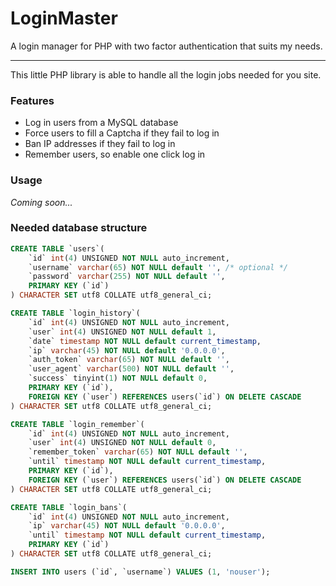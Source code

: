 # LoginMaster
A login manager for PHP with two factor authentication that suits my needs.

---

This little PHP library is able to handle all the login jobs needed for you site.

### Features
- Log in users from a MySQL database
- Force users to fill a Captcha if they fail to log in
- Ban IP addresses if they fail to log in
- Remember users, so enable one click log in

### Usage
_Coming soon..._

### Needed database structure
```sql
CREATE TABLE `users`(
    `id` int(4) UNSIGNED NOT NULL auto_increment,
    `username` varchar(65) NOT NULL default '', /* optional */
    `password` varchar(255) NOT NULL default '',
    PRIMARY KEY (`id`)
) CHARACTER SET utf8 COLLATE utf8_general_ci;

CREATE TABLE `login_history`(
    `id` int(4) UNSIGNED NOT NULL auto_increment,
    `user` int(4) UNSIGNED NOT NULL default 1,
    `date` timestamp NOT NULL default current_timestamp,
    `ip` varchar(45) NOT NULL default '0.0.0.0',
    `auth_token` varchar(65) NOT NULL default '',
    `user_agent` varchar(500) NOT NULL default '',
    `success` tinyint(1) NOT NULL default 0,
    PRIMARY KEY (`id`),
    FOREIGN KEY (`user`) REFERENCES users(`id`) ON DELETE CASCADE
) CHARACTER SET utf8 COLLATE utf8_general_ci;

CREATE TABLE `login_remember`(
    `id` int(4) UNSIGNED NOT NULL auto_increment,
    `user` int(4) UNSIGNED NOT NULL default 0,
    `remember_token` varchar(65) NOT NULL default '',
    `until` timestamp NOT NULL default current_timestamp,
    PRIMARY KEY (`id`),
    FOREIGN KEY (`user`) REFERENCES users(`id`) ON DELETE CASCADE
) CHARACTER SET utf8 COLLATE utf8_general_ci;

CREATE TABLE `login_bans`(
    `id` int(4) UNSIGNED NOT NULL auto_increment,
    `ip` varchar(45) NOT NULL default '0.0.0.0',
    `until` timestamp NOT NULL default current_timestamp,
    PRIMARY KEY (`id`)
) CHARACTER SET utf8 COLLATE utf8_general_ci;

INSERT INTO users (`id`, `username`) VALUES (1, 'nouser');
```